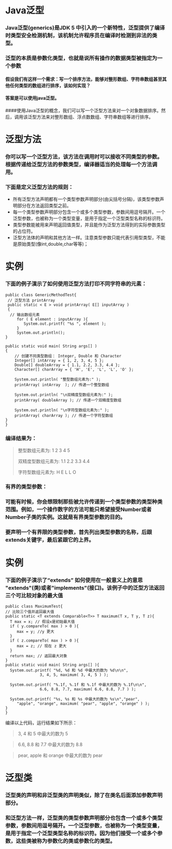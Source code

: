 # Java泛型
### Java泛型(generics)是JDK 5 中引入的一个新特性，泛型提供了编译时类型安全检测机制，该机制允许程序员在编译时检测到非法的类型。
### 泛型的本质是参数化类型，也就是说所有操作的数据类型被指定为一个参数
#### 假设我们有这样一个需求：写一个排序方法，能够对整形数组、字符串数组甚至其他任何类型的数组进行排序，该如何实现？
#### 答案是可以使用java泛型。
####使用Java泛型的概念，我们可以写一个泛型方法来对一个对象数据排序。然后，调用该泛型方法来对整形数组、浮点数数组、字符串数组等进行排序。

# 泛型方法
### 你可以写一个泛型方法，该方法在调用时可以接收不同类型的参数。根据传递给泛型方法的参数类型，编译器适当的处理每一个方法调用。
### 下面是定义泛型方法的规则：
- 所有泛型方法声明都有一个类型参数声明部分(由尖括号分隔)，该类型参数声明部分在方法返回类型之前。
- 每一个类型参数声明部分包含一个或多个类型参数，参数间用逗号隔开。一个泛型参数，也被称为一个类型变量，是用于指定一个泛型类型名称的标识符。
- 类型参数能被用来声明返回值类型，并且能作为泛型方法得到的实际参数类型的占位符。
- 泛型方法体的声明和其他方法一样。注意类型参数只能代表引用型类型，不能是原始类型(像int,double,char等等)；

# 实例
### 下面的例子演示了如何使用泛型方法打印不同字符串的元素：
    public class GenericMethodTest{
     // 泛型方法 printArray                         
     public static < E > void printArray( E[] inputArray )
     {
      // 输出数组元素            
         for ( E element : inputArray ){        
            System.out.printf( "%s ", element );
         }
         System.out.println();
    }
     
    public static void main( String args[] )
    {
        // 创建不同类型数组： Integer, Double 和 Character
        Integer[] intArray = { 1, 2, 3, 4, 5 };
        Double[] doubleArray = { 1.1, 2.2, 3.3, 4.4 };
        Character[] charArray = { 'H', 'E', 'L', 'L', 'O' };
     
        System.out.println( "整型数组元素为:" );
        printArray( intArray  ); // 传递一个整型数组
     
        System.out.println( "\n双精度型数组元素为:" );
        printArray( doubleArray ); // 传递一个双精度型数组
     
        System.out.println( "\n字符型数组元素为:" );
        printArray( charArray ); // 传递一个字符型数组
    } 
    }

### 编译结果为：
>整型数组元素为:
>1 2 3 4 5 
>
>双精度型数组元素为:
>1.1 2.2 3.3 4.4 
>
>字符型数组元素为:
>H E L L O

### 有界的类型参数：
### 可能有时候，你会想限制那些被允许传递到一个类型参数的类型种类范围。例如，一个操作数字的方法可能只希望接受Number或者Number子类的实例。这就是有界类型参数的目的。
### 要声明一个有界限的类型参数，首先列出类型参数的名称，后跟extends关键字，最后紧跟它的上界。

# 实例
### 下面的例子演示了“extends” 如何使用在一般意义上的意思 "extends"(类)或者"implements"(接口)。该例子中的泛型方法返回三个可比较对象的最大值

    public class MaximumTest{
    // 比较三个值并返回最大值
    public static <T extends Comparable<T>> T maximum(T x, T y, T z){                     
      T max = x; // 假设x是初始最大值
      if ( y.compareTo( max ) > 0 ){
         max = y; //y 更大
      }
      if ( z.compareTo( max ) > 0 ){
         max = z; // 现在 z 更大           
      }
      return max; // 返回最大对象
    }
    public static void main( String args[] ){
      System.out.printf( "%d, %d 和 %d 中最大的数为 %d\n\n",
                   3, 4, 5, maximum( 3, 4, 5 ) );
     
      System.out.printf( "%.1f, %.1f 和 %.1f 中最大的数为 %.1f\n\n",
                   6.6, 8.8, 7.7, maximum( 6.6, 8.8, 7.7 ) );
     
      System.out.printf( "%s, %s 和 %s 中最大的数为 %s\n","pear",
         "apple", "orange", maximum( "pear", "apple", "orange" ) );
    }
    }


编译以上代码，运行结果如下所示：
>3, 4 和 5 中最大的数为 5

>6.6, 8.8 和 7.7 中最大的数为 8.8

>pear, apple 和 orange 中最大的数为 pear

# 泛型类
### 泛型类的声明和非泛型类的声明类似，除了在类名后面添加参数声明部分。
### 和泛型方法一样，泛型类的类型参数声明部分也包含一个或多个类型参数，参数间用逗号隔开。一个泛型参数，也被称为一个类型变量，是用于指定一个泛型类型名称的标识符。因为他们接受一个或多个参数，这些类被称为参数化的类或参数化的类型。
